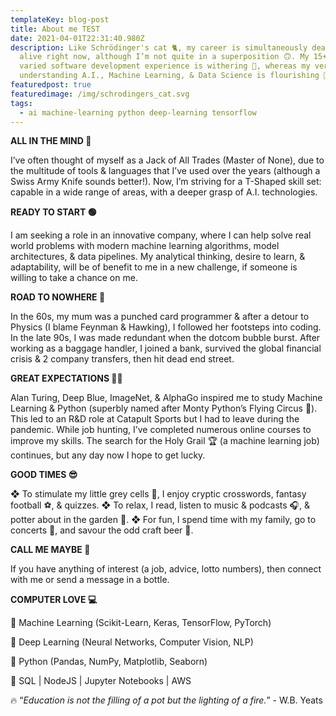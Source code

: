 ```yaml
---
templateKey: blog-post
title: About me TEST
date: 2021-04-01T22:31:40.980Z
description: Like Schrödinger's cat 🐈, my career is simultaneously dead AND
  alive right now, although I’m not quite in a superposition 🙃. My 15+ years of
  varied software development experience is withering 🥀, whereas my verve for
  understanding A.I., Machine Learning, & Data Science is flourishing 🌱.
featuredpost: true
featuredimage: /img/schrodingers_cat.svg
tags:
  - ai machine-learning python deep-learning tensorflow
---
```

**ALL IN THE MIND 🤔**

I’ve often thought of myself as a Jack of All Trades (Master of None), due to the multitude of tools & languages that I’ve used over the years (although a Swiss Army Knife sounds better!). Now, I’m striving for a T-Shaped skill set: capable in a wide range of areas, with a deeper grasp of A.I. technologies.

**READY TO START 🟢**

I am seeking a role in an innovative company, where I can help solve real world problems with modern machine learning algorithms, model architectures, & data pipelines. My analytical thinking, desire to learn, & adaptability, will be of benefit to me in a new challenge, if someone is willing to take a chance on me.

**ROAD TO NOWHERE 🛑**

In the 60s, my mum was a punched card programmer & after a detour to Physics (I blame Feynman & Hawking), I followed her footsteps into coding. In the late 90s, I was made redundant when the dotcom bubble burst. After working as a baggage handler, I joined a bank, survived the global financial crisis & 2 company transfers, then hit dead end street.

**GREAT EXPECTATIONS 👨‍💻**

Alan Turing, Deep Blue, ImageNet, & AlphaGo inspired me to study Machine Learning & Python (superbly named after Monty Python’s Flying Circus 🦜). This led to an R&D role at Catapult Sports but I had to leave during the pandemic. While job hunting, I’ve completed numerous online courses to improve my skills. The search for the Holy Grail 🏆 (a machine learning job) continues, but any day now I hope to get lucky.

**GOOD TIMES 😎**

❖ To stimulate my little grey cells 🧠, I enjoy cryptic crosswords, fantasy football ⚽, & quizzes.
❖ To relax, I read, listen to music & podcasts 🎧, & potter about in the garden 🌼.
❖ For fun, I spend time with my family, go to concerts 🎵, and savour the odd craft beer 🍺.

**CALL ME MAYBE 📧**

If you have anything of interest (a job, advice, lotto numbers), then connect with me or send a message in a bottle.

**COMPUTER LOVE 💻**

🔸 Machine Learning (Scikit-Learn, Keras, TensorFlow, PyTorch)

🔸 Deep Learning (Neural Networks, Computer Vision, NLP)

🔸 Python (Pandas, NumPy, Matplotlib, Seaborn)

🔸 SQL | NodeJS | Jupyter Notebooks | AWS



🔥 “*Education is not the filling of a pot but the lighting of a fire.*” - W.B. Yeats